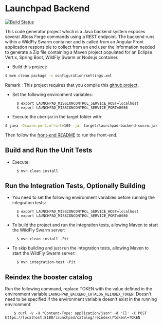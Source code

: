 # Launchpad Backend

[![Build Status](https://ci.centos.org/view/Devtools/job/devtools-launchpad-backend-generator-build-master/badge/icon)](https://ci.centos.org/view/Devtools/job/devtools-launchpad-backend-generator-build-master/)

This code generator project which is a Java backend system exposes several JBoss Forge commands
using a REST endpoint. The backend runs within a WildFly Swarm container and is called from
an Angular Front application responsible to collect from an end user the information needed to generate
a Zip file containing a Maven project populated for an Eclipse Vert.x, Spring Boot, WildFly Swarm or Node.js
container.

* Build this project:

```bash
$ mvn clean package -s configuration/settings.xml
```

Remark : This project requires that you compile this [github project](http://github.com/openshiftio/launchpad-addon).

* Set the following environment variables: 

		$ export LAUNCHPAD_MISSIONCONTROL_SERVICE_HOST=localhost
		$ export LAUNCHPAD_MISSIONCONTROL_SERVICE_PORT=8080

* Execute the uber-jar in the target folder with:

```bash
$ java -Dswarm.port.offset=100 -jar target/launchpad-backend-swarm.jar
```

Then follow the [front-end README](https://github.com/openshiftio/launchpad-frontend/blob/master/README.md) to run the front-end.

Build and Run the Unit Tests
----------------------------

* Execute:

        $ mvn clean install
        
Run the Integration Tests, Optionally Building
----------------------------------------------

* You need to set the following environment variables before running the integration tests: 

		$ export LAUNCHPAD_MISSIONCONTROL_SERVICE_HOST=localhost
		$ export LAUNCHPAD_MISSIONCONTROL_SERVICE_PORT=8080


* To build the project and run the integration tests, allowing Maven to start the WildFly Swarm server:
 
        $ mvn clean install -Pit


* To skip building and just run the integration tests, allowing Maven to start the WildFly Swarm server:

        $ mvn integration-test -Pit

Reindex the booster catalog
---------------------------

Run the following command, replace TOKEN with the value defined in the environment variable `LAUNCHPAD_BACKEND_CATALOG_REINDEX_TOKEN`. Doesn't need to be specified if the environment variable doesn't exist in the running environment:

        $ curl -v -H "Content-Type: application/json" -d '{}' -X POST  https://localhost:8180/launchpad/catalog/reindex\?token\=TOKEN

